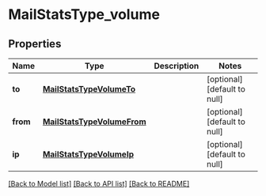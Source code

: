 # MailStatsType_volume

## Properties
Name | Type | Description | Notes
------------ | ------------- | ------------- | -------------
**to** | [**MailStatsTypeVolumeTo**](MailStatsTypeVolumeTo.md) |  | [optional] [default to null]
**from** | [**MailStatsTypeVolumeFrom**](MailStatsTypeVolumeFrom.md) |  | [optional] [default to null]
**ip** | [**MailStatsTypeVolumeIp**](MailStatsTypeVolumeIp.md) |  | [optional] [default to null]

[[Back to Model list]](../README.md#documentation-for-models) [[Back to API list]](../README.md#documentation-for-api-endpoints) [[Back to README]](../README.md)


